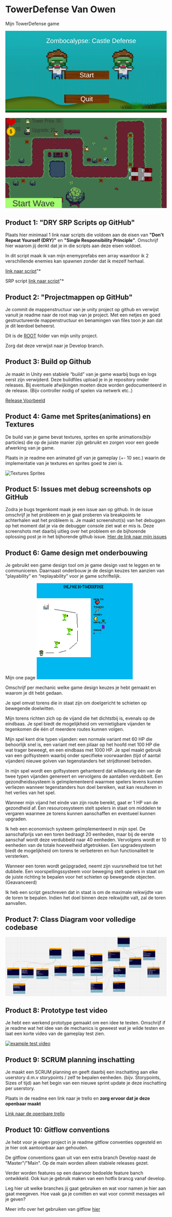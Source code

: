 # TowerDefense Van Owen
Mijn TowerDefense game 

![StartScreen](https://github.com/owen22s/TowerDefense/blob/master/readmeVisuals/Schermafbeelding%202023-10-20%20113726.png)

![also not](https://github.com/owen22s/TowerDefense/blob/master/readmeVisuals/Schermafbeelding%202023-10-20%20113832.png)


## Product 1: "DRY SRP Scripts op GitHub"

Plaats hier minimaal 1 link naar scripts die voldoen aan de eisen van **"Don't Repeat Yourself (DRY)"** en **"Single Responsibility Principle"**.
Omschrijf hier waarom jij denkt dat je in die scripts aan deze eisen voldoet.


In dit script maak ik van mijn enemyprefabs een array waardoor ik 2 verschillende enemies kan spawnen zonder dat ik mezelf herhaal.

[link naar script](/towerdefense/Assets/scripts/NPC/Enemy/EnemySpawner2.cs)"*

SRP script
[link naar script](/)"*

## Product 2: "Projectmappen op GitHub"

Je commit de mappenstructuur van je unity project op github en verwijst vanuit je readme naar de root map van je project. Met een netjes en goed gestructureerde mappenstructuur en benamingen van files toon je aan dat je dit leerdoel beheerst. 

Dit is de [ROOT](/towerdefense/) folder van mijn unity project.

Zorg dat deze verwijst naar je Develop branch.

## Product 3: Build op Github

Je maakt in Unity een stabiele “build” van je game waarbij bugs en logs eerst zijn verwijderd. Deze buildfiles upload je in je repository onder releases.  Bij eventuele afwijkingen moeten deze worden gedocumenteerd in de release. (Bijv controller nodig of spelen via netwerk etc..) 

[Release Voorbeeld](https://github.com/owen22s/TowerDefense/releases)

## Product 4: Game met Sprites(animations) en Textures 

De build van je game bevat textures, sprites en sprite animations(bijv particles) die op de juiste manier zijn gebruikt en zorgen voor een goede afwerking van je game.  

Plaats in je readme een animated gif van je gameplay (+- 10 sec.) waarin de implementatie van je textures en sprites goed te zien is.

![Textures Sprites](https://github.com/owen22s/TowerDefense/blob/master/readmeVisuals/TowerDefense_trailer_gif.gif)

## Product 5: Issues met debug screenshots op GitHub 

Zodra je bugs tegenkomt maak je een issue aan op github. In de issue omschrijf je het probleem en je gaat proberen via breakpoints te achterhalen wat het probleem is. Je maakt screenshot(s) van het debuggen op het moment dat je via de debugger console ziet wat er mis is. Deze screenshots met daarbij uitleg over het probleem en de bijhorende oplossing post je in het bijhorende github issue. 
[Hier de link naar mijn issues](https://github.com/owen22s/TowerDefense/issues/2)

## Product 6: Game design met onderbouwing 

Je gebruikt een game design tool om je game design vast te leggen en te communiceren. Daarnaast onderbouw je de design keuzes ten aanzien van “playability” en “replayability” voor je game schriftelijk. 

Mijn one page
![](https://github.com/owen22s/TowerDefense/blob/master/readmeVisuals/OnePage.png)

Omschrijf per mechanic welke game design keuzes je hebt gemaakt en waarom je dit hebt gedaan.

Je spel omvat torens die in staat zijn om doelgericht te schieten op bewegende doelwitten.

Mijn torens richten zich op de vijand die het dichtstbij is, evenals op de eindbaas.
Je spel biedt de mogelijkheid om vernietigbare vijanden te tegenkomen die één of meerdere routes kunnen volgen.

Mijn spel kent drie typen vijanden: een normale variant met 60 HP die behoorlijk snel is, een variant met een pilaar op het hoofd met 100 HP die wat trager beweegt, en een eindbaas met 1000 HP.
Je spel maakt gebruik van een golfsysteem waarbij onder specifieke voorwaarden (tijd of aantal vijanden) nieuwe golven van tegenstanders het strijdtoneel betreden.

In mijn spel wordt een golfsysteem gehanteerd dat willekeurig één van de twee typen vijanden genereert en vervolgens de aantallen verdubbelt.
Een gezondheidssysteem is geïmplementeerd waarmee spelers levens kunnen verliezen wanneer tegenstanders hun doel bereiken, wat kan resulteren in het verlies van het spel.

Wanneer mijn vijand het einde van zijn route bereikt, gaat er 1 HP van de gezondheid af.
Een resourcesysteem stelt spelers in staat om middelen te vergaren waarmee ze torens kunnen aanschaffen en eventueel kunnen upgraden.

Ik heb een economisch systeem geïmplementeerd in mijn spel. De aanschafprijs van een toren bedraagt 20 eenheden, maar bij de eerste aanschaf wordt deze verdubbeld naar 40 eenheden. Vervolgens wordt er 10 eenheden van de totale hoeveelheid afgetrokken.
Een upgradesysteem biedt de mogelijkheid om torens te verbeteren en hun functionaliteit te versterken.

Wanneer een toren wordt geüpgraded, neemt zijn vuursnelheid toe tot het dubbele.
Een voorspellingssysteem voor beweging stelt spelers in staat om de juiste richting te bepalen voor het schieten op bewegende objecten. (Geavanceerd)

Ik heb een script geschreven dat in staat is om de maximale reikwijdte van de toren te bepalen. Indien het doel binnen deze reikwijdte valt, zal de toren aanvallen.
## Product 7: Class Diagram voor volledige codebase 
![](https://github.com/owen22s/TowerDefense/blob/master/readmeVisuals/ClassenDiagram.png)

## Product 8: Prototype test video
Je hebt een werkend prototype gemaakt om een idee te testen. Omschrijf if je readme wat het idee van de mechanics is geweest wat je wilde testen en laat een korte video van de gameplay test zien. 

[![example test video](https://nl.wikipedia.org/wiki/Computerspel#/media/Bestand:Nexuiz_screenshot_10.jpg/)](https://youtu.be/8cQBuaZKKD4?si=QPYTKRL_Te-2XPT4)

## Product 9: SCRUM planning inschatting 

Je maakt een SCRUM planning en geeft daarbij een inschatting aan elke userstory d.m.v storypoints / zelf te bepalen eenheden. (bijv. Storypoints, Sizes of tijd) aan het begin van een nieuwe sprint update je deze inschatting per userstory. 

Plaats in de readme een link naar je trello en **zorg ervoor dat je deze openbaar maakt**

[Link naar de openbare trello](https://trello.com/b/MkFjlNwU/towerdefence)

## Product 10: Gitflow conventions

Je hebt voor je eigen project in je readme gitflow conventies opgesteld en je hier ook aantoonbaar aan gehouden. 

De gitflow conventions gaan uit van een extra branch Develop naast de "Master"/"Main". Op de main worden alleen stabiele releases gezet.

Verder worden features op een daarvoor bedoelde feature banch ontwikkeld. Ook kun je gebruik maken van een hotfix brancg vanaf develop.

Leg hier uit welke branches jij gaat gebruiken en wat voor namen je hier aan gaat meegeven. Hoe vaak ga je comitten en wat voor commit messages wil je geven?

Meer info over het gebruiken van gitflow [hier](https://www.atlassian.com/git/tutorials/comparing-workflows/gitflow-workflow)

